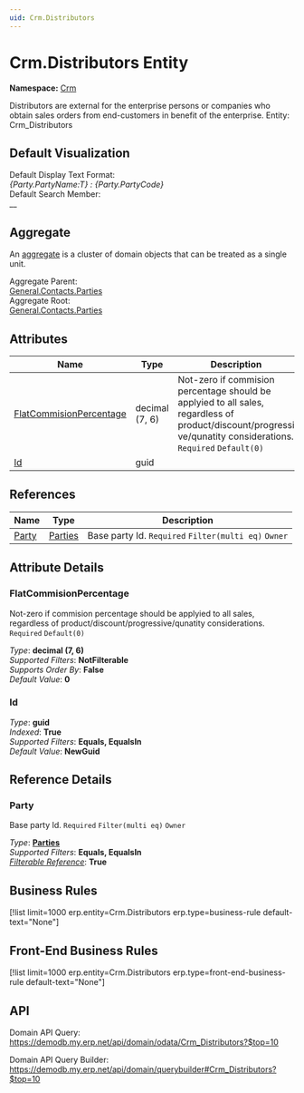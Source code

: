 ```yaml
---
uid: Crm.Distributors
---
```

# Crm.Distributors Entity

**Namespace:** [Crm](Crm.md)  

Distributors are external for the enterprise persons or companies who obtain sales orders from end-customers in benefit of the enterprise. Entity: Crm_Distributors

## Default Visualization
Default Display Text Format:  
_{Party.PartyName:T} : {Party.PartyCode}_  
Default Search Member:  
__  

## Aggregate
An [aggregate](https://docs.erp.net/tech/advanced/concepts/aggregates.html) is a cluster of domain objects that can be treated as a single unit.  

Aggregate Parent:  
[General.Contacts.Parties](General.Contacts.Parties.md)  
Aggregate Root:  
[General.Contacts.Parties](General.Contacts.Parties.md)  

## Attributes

| Name | Type | Description |
| ---- | ---- | --- |
| [FlatCommisionPercentage](Crm.Distributors.md#flatcommisionpercentage) | decimal (7, 6) | Not-zero if commision percentage should be applyied to all sales, regardless of product/discount/progressi<br />ve/qunatity considerations. `Required` `Default(0)` 
| [Id](Crm.Distributors.md#id) | guid |  

## References

| Name | Type | Description |
| ---- | ---- | --- |
| [Party](Crm.Distributors.md#party) | [Parties](General.Contacts.Parties.md) | Base party Id. `Required` `Filter(multi eq)` `Owner` |


## Attribute Details

### FlatCommisionPercentage

Not-zero if commision percentage should be applyied to all sales, regardless of product/discount/progressive/qunatity considerations. `Required` `Default(0)`

_Type_: **decimal (7, 6)**  
_Supported Filters_: **NotFilterable**  
_Supports Order By_: **False**  
_Default Value_: **0**  

### Id

_Type_: **guid**  
_Indexed_: **True**  
_Supported Filters_: **Equals, EqualsIn**  
_Default Value_: **NewGuid**  


## Reference Details

### Party

Base party Id. `Required` `Filter(multi eq)` `Owner`

_Type_: **[Parties](General.Contacts.Parties.md)**  
_Supported Filters_: **Equals, EqualsIn**  
_[Filterable Reference](https://docs.erp.net/dev/domain-api/filterable-references.html)_: **True**  



## Business Rules

[!list limit=1000 erp.entity=Crm.Distributors erp.type=business-rule default-text="None"]

## Front-End Business Rules

[!list limit=1000 erp.entity=Crm.Distributors erp.type=front-end-business-rule default-text="None"]

## API

Domain API Query:
<https://demodb.my.erp.net/api/domain/odata/Crm_Distributors?$top=10>

Domain API Query Builder:
<https://demodb.my.erp.net/api/domain/querybuilder#Crm_Distributors?$top=10>

